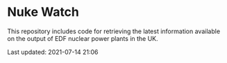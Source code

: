 # Nuke Watch

This repository includes code for retrieving the latest information available on the output of EDF nuclear power plants in the UK.

Last updated: 2021-07-14 21:06